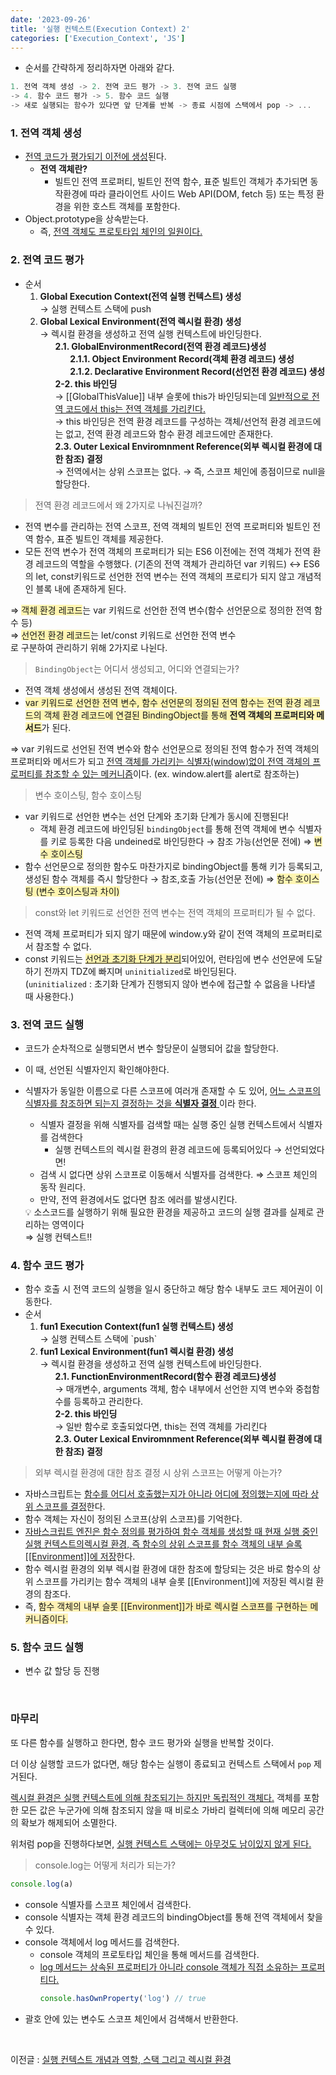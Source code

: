 ```yaml
---
date: '2023-09-26'
title: '실행 컨텍스트(Execution Context) 2'
categories: ['Execution_Context', 'JS']
---
```


- 순서를 간략하게 정리하자면 아래와 같다.

```powershell
1. 전역 객체 생성 -> 2. 전역 코드 평가 -> 3. 전역 코드 실행
-> 4. 함수 코드 평가 -> 5. 함수 코드 실행
-> 새로 실행되는 함수가 있다면 앞 단계를 반복 -> 종료 시점에 스택에서 pop -> ...
```

### 1. 전역 객체 생성

- <u>전역 코드가 평가되기 이전에 생성</u>된다.
  - **전역 객체란?**
    - 빌트인 전역 프로퍼티, 빌트인 전역 함수, 표준 빌트인 객체가 추가되면 동작환경에 따라 클라이언트 사이드 Web API(DOM, fetch 등) 또는 특정 환경을 위한 호스트 객체를 포함한다.
- Object.prototype을 상속받는다.
  - 즉, <u>전역 객체도 프로토타입 체인의 일원이다.</u>

### 2. 전역 코드 평가

- 순서
    <ol>
        <li>
            <b>Global Execution Context(전역 실행 컨텍스트) 생성</b> 
            <br/>→ 실행 컨텍스트 스택에 push 
        </li>  
        <li> 
            <b>Global Lexical Environment(전역 렉시컬 환경) 생성</b>
            <br/> → 렉시컬 환경을 생성하고 전역 실행 컨텍스트에 바인딩한다.
            <ol style="margin: 0; list-style: none">
                <li> <b>2.1. GlobalEnvironmentRecord(전역 환경 레코드)생성</b>
                    <ol style="list-style: none">
                        <li> <b>2.1.1. Object Environment Record(객체 환경 레코드) 생성</b></li>
                        <li> <b>2.1.2. Declarative Environment Record(선언전 환경 레코드) 생성</b></li>
                </ol>
            </li>
            <li>
                <b>2-2. this 바인딩</b> <br/>
                → [[GlobalThisValue]] 내부 슬롯에 this가 바인딩되는데 <u>일반적으로 전역 코드에서 this는 전역 객체를 가리킨다.</u>
                <br/>
                → this 바인딩은 전역 환경 레코드를 구성하는 객체/선언적 환경 레코드에는 없고, 전역 환경 레코드와 함수 환경 레코드에만 존재한다.
            </li>
            <li>
               <b> 2.3. Outer Lexical Enviromnment Reference(외부 렉시컬 환경에 대한 참조) 결정</b> <br/>
                → 전역에서는 상위 스코프는 없다. → 즉, 스코프 체인에 종점이므로 null을 할당한다.
            </li>
         </ol>
        </li>
    </ol>

> 전역 환경 레코드에서 왜 2가지로 나눠진걸까?

- 전역 변수를 관리하는 전역 스코프, 전역 객체의 빌트인 전역 프로퍼티와 빌트인 전역 함수, 표준 빌트인 객체를 제공한다.
- 모든 전역 변수가 전역 객체의 프로퍼티가 되는 ES6 이전에는 전역 객체가 전역 환경 레코드의 역할을 수행했다. (기존의 전역 객체가 관리하던 var 키워드)
  ↔ ES6의 let, const키워드로 선언한 전역 변수는 전역 객체의 프로티가 되지 않고 개념적인 블록 내에 존재하게 된다. <br/>

⇒ <span style='background-color: #fff5b1'>객체 환경 레코드</span>는 var 키워드로 선언한 전역 변수(함수 선언문으로 정의한 전역 함수 등) <br/>
⇒ <span style='background-color: #fff5b1'>선언전 환경 레코드</span>는 let/const 키워드로 선언한 전역 변수 <br/>로 구분하여 관리하기 위해 2가지로 나뉜다.

> `BindingObject`는 어디서 생성되고, 어디와 연결되는가?

- 전역 객체 생성에서 생성된 전역 객체이다.
- <span style='background-color: #fff5b1'>var 키워드로 선언한 전역 변수, 함수 선언문의 정의된 전역 함수는 전역 환경 레코드의 객체 환경 레코드에 연결된 BindingObject를 통해 <b>전역 객체의 프로퍼티와 메서드</b></span>가 된다.

⇒ var 키워드로 선언된 전역 변수와 함수 선언문으로 정의된 전역 함수가 전역 객체의 프로퍼티와 메서드가 되고 <u>전역 객체를 가리키는 식별자(window)없이 전역 객체의 프로퍼티를 참조할 수 있는 메커니즘</u>이다. (ex. window.alert를 alert로 참조하는)

> 변수 호이스팅, 함수 호이스팅

- var 키워드로 선언한 변수는 선언 단계와 초기화 단계가 동시에 진행된다!
  - 객체 환경 레코드에 바인딩된 `bindingObject`를 통해 전역 객체에 변수 식별자를 키로 등록한 다음 undeined로 바인딩한다 → 참조 가능(선언문 전에)
    ⇒ <span style='background-color: #fff5b1'>변수 호이스팅 </span>
- 함수 선언문으로 정의한 함수도 마찬가지로 bindingObject를 통해 키가 등록되고, 생성된 함수 객체를 즉시 할당한다 → 참조,호출 가능(선언문 전에)
  ⇒ <span style='background-color: #fff5b1'>함수 호이스팅 (변수 호이스팅과 차이) </span>

> const와 let 키워드로 선언한 전역 변수는 전역 객체의 프로퍼티가 될 수 없다.

- 전역 객체 프로퍼티가 되지 않기 때문에 window.y와 같이 전역 객체의 프로퍼티로서 참조할 수 없다.
- const 키워드는 <span style='background-color: #fff5b1'><u>선언과 초기화 단계가 분리</u></span>되어있어, 런타임에 변수 선언문에 도달하기 전까지 TDZ에 빠지며 `uninitialized`로 바인딩된다. <br/> (`uninitialized` : 초기화 단계가 진행되지 않아 변수에 접근할 수 없음을 나타낼 때 사용한다.)

### 3. 전역 코드 실행

- 코드가 순차적으로 실행되면서 변수 할당문이 실행되어 값을 할당한다.
- 이 때, 선언된 식별자인지 확인해야한다.
- 식별자가 동일한 이름으로 다른 스코프에 여러개 존재할 수 도 있어, <u>어느 스코프의 식별자를 참조하면 되는지 결정하는 것을 **식별자 결정** </u>이라 한다.

  - 식별자 결정을 위해 식별자를 검색할 때는 실행 중인 실행 컨텍스트에서 식별자를 검색한다
    - 실행 컨텍스트의 렉시컬 환경의 환경 레코드에 등록되어있다 → 선언되었다면!
  - 검색 시 없다면 상위 스코프로 이동해서 식별자를 검색한다.
    ⇒ 스코프 체인의 동작 원리다.
  - 만약, 전역 환경에서도 없다면 참조 에러를 발생시킨다.

   <aside>
   💡 소스코드를 실행하기 위해 필요한 환경을 제공하고 코드의 실행 결과를 실제로 관리하는 영역이다
   <br/>⇒ 실행 컨텍스트!!

   </aside>

### 4. 함수 코드 평가

- 함수 호출 시 전역 코드의 실행을 일시 중단하고 해당 함수 내부도 코드 제어권이 이동한다.
- 순서
    <ol>
        <li> <b>fun1 Execution Context(fun1 실행 컨텍스트) 생성 </b> <br/> → 실행 컨텍스트 스택에 `push`
        </li>
        <li>
            <b>fun1 Lexical Environment(fun1 렉시컬 환경) 생성</b>  <br/>
            → 렉시컬 환경을 생성하고 전역 실행 컨텍스트에 바인딩한다.
             <ol style="margin: 0; list-style: none">
                <li> 
                    <b>2.1. FunctionEnvironmentRecord(함수 환경 레코드)생성</b> <br/> 
                    → 매개변수, arguments 객체, 함수 내부에서 선언한 지역 변수와 중첩함수를 등록하고 관리한다. 
                </li>
                <li>
                    <b>2-2. this 바인딩</b> <br/> → 일반 함수로 호출되었다면, this는 전역 객체를 가리킨다
                </li>
                <li>
                <b> 2.3. Outer Lexical Enviromnment Reference(외부 렉시컬 환경에 대한 참조) 결정</b>
                </li>
            </ol>
        </li>
    </ol>

> 외부 렉시컬 환경에 대한 참조 결정 시 상위 스코프는 어떻게 아는가?

- 자바스크립트는 <u> 함수를 어디서 호출했는지가 아니라 어디에 정의했는지에 따라 상위 스코프를 결정</u>한다.
- 함수 객체는 자신이 정의된 스코프(상위 스코프)를 기억한다.
- <u>자바스크립트 엔진은 함수 정의를 평가하여 함수 객체를 생성할 때 현재 실행 중인 실행 컨텍스트의렉시컬 환경, 즉 함수의 상위 스코프를 함수 객체의 내부 슬록 [[Environment]]에 저장</u>한다.
- 함수 렉시컬 환경의 외부 렉시컬 환경에 대한 참조에 할당되는 것은 바로 함수의 상위 스코프를 가리키는 함수 객체의 내부 슬롯 [[Environment]]에 저장된 렉시컬 환경의 참조다.
- 즉, <span style="background: #fff1b5;">함수 객체의 내부 슬롯 [[Environment]]가 바로 렉시컬 스코프를 구현하는 메커니즘이다.</span>

### 5. 함수 코드 실행

- 변수 값 할당 등 진행

<br/>

### 마무리

또 다른 함수를 실행하고 한다면, 함수 코드 평가와 실행을 반복할 것이다.

더 이상 실행할 코드가 없다면, 해당 함수는 실행이 종료되고 컨텍스트 스택에서 `pop` 제거된다.

<u>렉시컬 환경은 실행 컨텍스트에 의해 참조되기는 하지만 독립적인 객체다.</u> 객체를 포함한 모든 값은 누군가에 의해 참조되지 않을 때 비로소 가바리 컬렉터에 의해 메모리 공간의 확보가 해제되어 소멸한다.

위처럼 pop을 진행하다보면, <u>실행 컨텍스트 스택에는 아무것도 남이있지 않게 된다.</u>

> console.log는 어떻게 처리가 되는가?

```jsx
console.log(a)
```

- console 식별자를 스코프 체인에서 검색한다.
- console 식별자는 객체 환경 레코드의 bindingObject를 통해 전역 객체에서 찾을 수 있다.
- console 객체에서 log 메서드를 검색한다.
  - console 객체의 프로토타입 체인을 통해 메서드를 검색한다.
  - <u>log 메서드는 상속된 프로퍼티가 아니라 console 객체가 직접 소유하는 프로퍼티다.</u>
    ```jsx
    console.hasOwnProperty('log') // true
    ```
- 괄호 안에 있는 변수도 스코프 체인에서 검색해서 반환한다.

<br/>

이전글 : [실행 컨텍스트 개념과 역할, 스택 그리고 렉시컬 환경](<https://wjdgml3092.github.io/JS/ExecutionContext(1)>)
